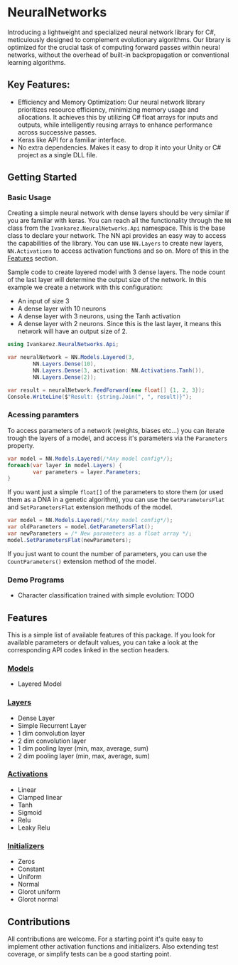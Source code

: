 # NeuralNetworks
Introducing a lightweight and specialized neural network library for C#, meticulously designed to complement evolutionary algorithms. Our library is optimized for the crucial task of computing forward passes within neural networks, without the overhead of built-in backpropagation or conventional learning algorithms.

## Key Features:
- Efficiency and Memory Optimization: Our neural network library prioritizes resource efficiency, minimizing memory usage and allocations. It achieves this by utilizing C# float arrays for inputs and outputs, while intelligently reusing arrays to enhance performance across successive passes.
- Keras like API for a familiar interface.
- No extra dependencies. Makes it easy to drop it into your Unity or C# project as a single DLL file.

## Getting Started
### Basic Usage
Creating a simple neural network with dense layers should be very similar if you are familiar with keras. You can reach all the functionality through the `NN` class from the `Ivankarez.NeuralNetworks.Api` namespace. This is the base class to declare your network. The NN api provides an easy way to access the capabilities of the library. You can use `NN.Layers` to create new layers, `NN.Activations` to access activation functions and so on. More of this in the [Features](#features) section.

Sample code to create layered model with 3 dense layers. The node count of the last layer will determine the output size of the network. In this example we create a network with this configuration:
 - An input of size 3
 - A dense layer with 10 neurons
 - A dense layer with 3 neurons, using the Tanh activation
 - A dense layer with 2 neurons. Since this is the last layer, it means this network will have an output size of 2.
```C#
using Ivankarez.NeuralNetworks.Api;

var neuralNetwork = NN.Models.Layered(3,
        NN.Layers.Dense(10),
        NN.Layers.Dense(3, activation: NN.Activations.Tanh()),
        NN.Layers.Dense(2));

var result = neuralNetwork.FeedForward(new float[] {1, 2, 3});
Console.WriteLine($"Result: {string.Join(", ", result)}");
```

### Acessing paramters
To access parameters of a network (weights, biases etc...) you can iterate trough the layers of a model, and access it's parameters via the `Parameters` property.
```C#
var model = NN.Models.Layered(/*Any model config*/);
foreach(var layer in model.Layers) {
        var parameters = layer.Parameters;
}
```

If you want just a simple `float[]` of the parameters to store them (or used them as a DNA in a genetic algorithm), you can use the `GetParametersFlat` and `SetParametersFlat` extension methods of the model.
```C#
var model = NN.Models.Layered(/*Any model config*/);
var oldParameters = model.GetParametersFlat();
var newParameters = /* New parameters as a float array */;
model.SetParametersFlat(newParameters);
```

If you just want to count the number of parameters, you can use the `CountParameters()` extension method of the model.

### Demo Programs
- Character classification trained with simple evolution: TODO

## Features
This is a simple list of available features of this package. If you look for available parameters or default values, you can take a look at the corresponding API codes linked in the section headers.

### [Models](https://github.com/ivankarez/NeuralNetworks/blob/main/NeuralNetworks/Api/ModelsApi.cs)
- Layered Model

### [Layers](https://github.com/ivankarez/NeuralNetworks/blob/main/NeuralNetworks/Api/LayersApi.cs)
- Dense Layer
- Simple Recurrent Layer
- 1 dim convolution layer
- 2 dim convolution layer
- 1 dim pooling layer (min, max, average, sum)
- 2 dim pooling layer (min, max, average, sum)

### [Activations](https://github.com/ivankarez/NeuralNetworks/blob/main/NeuralNetworks/Api/ActivationsApi.cs)
- Linear
- Clamped linear
- Tanh
- Sigmoid
- Relu
- Leaky Relu

### [Initializers](https://github.com/ivankarez/NeuralNetworks/blob/main/NeuralNetworks/Api/InitializersApi.cs)
- Zeros
- Constant
- Uniform
- Normal
- Glorot uniform
- Glorot normal

## Contributions
All contributions are welcome. For a starting point it's quite easy to implement other activation functions and initializers. Also extending test coverage, or simplify tests can be a good starting point.
